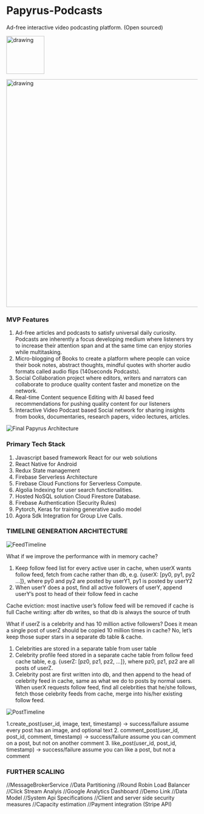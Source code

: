 # Papyrus-Podcasts
Ad-free interactive video podcasting platform. (Open sourced)

<a href="https://play.google.com/store/apps/details?id=com.papyrus_60&hl=en_US&gl=US"><img src="https://user-images.githubusercontent.com/13198518/141263871-11309952-0029-4d33-ac5e-14604afc63a6.png" alt="drawing" width="100"/></a>

<img src="https://user-images.githubusercontent.com/13198518/141271045-23322764-395f-496b-810b-b18a7e61ba2c.jpeg" alt="drawing" width="1000" height="600"/></a>



### MVP Features ###

1. Ad-free articles and podcasts to satisfy universal daily curiosity. Podcasts are
inherently a focus developing medium where listeners try to increase their
attention span and at the same time can enjoy stories while multitasking.
2. Micro-blogging of Books to create a platform where people can voice their book
notes, abstract thoughts, mindful quotes with shorter audio formats called audio
flips (140seconds Podcasts).
3. Social Collaboration project where editors, writers and narrators can collaborate to
produce quality content faster and monetize on the network.
4. Real-time Content sequence Editing with AI based feed recommendations for
pushing quality content for our listeners
5. Interactive Video Podcast based Social network for sharing insights from books, documentaries, research papers, video lectures, articles.


![Final Papyrus Architecture](https://user-images.githubusercontent.com/13198518/139237551-74bffc16-b384-4430-8610-c08664949f13.jpg)

 ### Primary Tech Stack ###
 
1. Javascript based framework React for our web solutions
2. React Native for Android
3. Redux State management
4. Firebase Serverless Architecture
5. Firebase Cloud Functions for Serverless Compute.
6. Algolia Indexing for user search functionalities.
7. Hosted NoSQL solution Cloud Firestore Database.
8. Firebase Authentication (Security Rules)
9. Pytorch, Keras for training generative audio model
10. Agora Sdk Integration for Group Live Calls.





### TIMELINE GENERATION ARCHITECTURE ###

![FeedTimeline](https://user-images.githubusercontent.com/13198518/141256102-388abab7-29b4-4562-ad15-8f232b6b20af.png)

What if we improve the performance with in memory cache?
1. Keep follow feed list for every active user in cache, when userX wants follow feed, fetch from cache rather than db, e.g. {userX: [py0, py1, py2 …]}, where py0 and py2 are posted by userY1, py1 is posted by userY2
2. When userY does a post, find all active followers of userY, append userY’s post to head of their follow feed in cache

Cache eviction: most inactive user’s follow feed will be removed if cache is full
Cache writing: after db writes, so that db is always the source of truth

What if userZ is a celebrity and has 10 million active followers? Does it mean a single post of userZ should be copied 10 million times in cache? No, let’s keep those super stars in a separate db table & cache.
1. Celebrities are stored in a separate table from user table
2. Celebrity profile feed stored in a separate cache table from follow feed cache table, e.g. {userZ: [pz0, pz1, pz2, …]}, where pz0, pz1, pz2 are all posts of userZ.
3. Celebrity post are first written into db, and then append to the head of celebrity feed in cache, same as what we do to posts by normal users.
When userX requests follow feed, find all celebrities that he/she follows, fetch those celebrity feeds from cache, merge into his/her existing follow feed.

![PostTimeline](https://user-images.githubusercontent.com/13198518/141256329-4ab72ffe-f0a5-42b5-b9b8-7764aa196cee.png)

1.create_post(user_id, image, text, timestamp) -> success/failure
assume every post has an image, and optional text
2. comment_post(user_id, post_id, comment, timestamp) -> success/failure
assume you can comment on a post, but not on another comment
3. like_post(user_id, post_id, timestamp) -> success/failure
assume you can like a post, but not a comment




### FURTHER SCALING ###

//MessageBrokerService
//Data Partitioning
//Round Robin Load Balancer
//Click Stream Analyis
//Google Analytics Dashboard
//Demo Link
//Data Model
//System Api Specifications
//Client and server side security measures 
//Capacity estimation 
//Payment integration (Stripe API)


